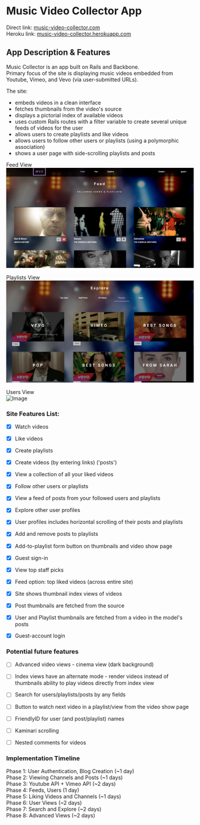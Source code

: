 # Music Video Collector App

Direct link: [music-video-collector.com](http://www.music-video-collector.com)  
Heroku link: [music-video-collector.herokuapp.com](http://music-video-collector.herokuapp.com)  


## App Description & Features
Music Collector is an app built on Rails and Backbone.  
Primary focus of the site is displaying music videos embedded from Youtube, Vimeo, and Vevo (via user-submitted URLs).

The site:
- embeds videos in a clean interface  
- fetches thumbnails from the video's source
- displays a pictorial index of available videos
- uses custom Rails routes with a filter variable to create several unique feeds of videos for the user
- allows users to create playlists and like videos
- allows users to follow other users or playlists (using a polymorphic association)
- shows a user page with side-scrolling playlists and posts


Feed View  
![Image](./docs/screenshots/feed.png)

Playlists View  
![Image](./docs/screenshots/playlists.png)

Users View  
![Image](./docs/screenshots/users.png)

### Site Features List:
- [x] Watch videos
- [x] Like videos
- [x] Create playlists
- [x] Create videos (by entering links) ('posts')
- [x] View a collection of all your liked videos
- [x] Follow other users or playlists
- [x] View a feed of posts from your followed users and playlists
- [x] Explore other user profiles
- [x] User profiles includes horizontal scrolling of their posts and playlists
- [x] Add and remove posts to playlists
- [x] Add-to-playlist form button on thumbnails and video show page
- [x] Guest sign-in
- [x] View top staff picks
- [x] Feed option: top liked videos (across entire site)
- [x] Site shows thumbnail index views of videos
- [x] Post thumbnails are fetched from the source
- [x] User and Playlist thumbnails are fetched from a video in the model's posts
- [x] Guest-account login


### Potential future features
- [ ] Advanced video views - cinema view (dark background)
- [ ] Index views have an alternate mode - render videos instead of thumbnails
    ability to play videos directly from index view
- [ ] Search for users/playlists/posts by any fields
- [ ] Button to watch next video in a playlist/view from the video show page
- [ ] FriendlyID for user (and post/playlist) names
- [ ] Kaminari scrolling
- [ ] Nested comments for videos


### Implementation Timeline

Phase 1: User Authentication, Blog Creation (~1 day)  
Phase 2: Viewing Channels and Posts (~1 days)  
Phase 3: Youtube API + Vimeo API (~2 days)  
Phase 4: Feeds, Users (1 day)  
Phase 5: Liking Videos and Channels (~1 days)  
Phase 6: User Views (~2 days)  
Phase 7: Search and Explore (~2 days)  
Phase 8: Advanced Views (~2 days)  
